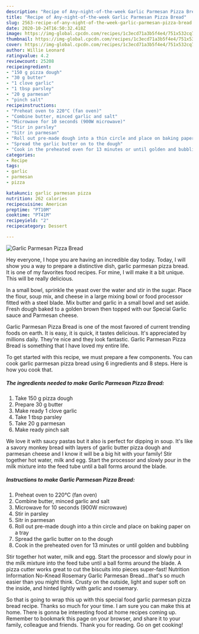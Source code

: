 ```yaml
---
description: "Recipe of Any-night-of-the-week Garlic Parmesan Pizza Bread"
title: "Recipe of Any-night-of-the-week Garlic Parmesan Pizza Bread"
slug: 2563-recipe-of-any-night-of-the-week-garlic-parmesan-pizza-bread
date: 2020-10-24T16:50:32.418Z
image: https://img-global.cpcdn.com/recipes/1c3ecd71a3b5f4e4/751x532cq70/garlic-parmesan-pizza-bread-recipe-main-photo.jpg
thumbnail: https://img-global.cpcdn.com/recipes/1c3ecd71a3b5f4e4/751x532cq70/garlic-parmesan-pizza-bread-recipe-main-photo.jpg
cover: https://img-global.cpcdn.com/recipes/1c3ecd71a3b5f4e4/751x532cq70/garlic-parmesan-pizza-bread-recipe-main-photo.jpg
author: Willie Leonard
ratingvalue: 4.2
reviewcount: 25208
recipeingredient:
- "150 g pizza dough"
- "30 g butter"
- "1 clove garlic"
- "1 tbsp parsley"
- "20 g parmesan"
- "pinch salt"
recipeinstructions:
- "Preheat oven to 220°C (fan oven)"
- "Combine butter, minced garlic and salt"
- "Microwave for 10 seconds (900W microwave)"
- "Stir in parsley"
- "Sitr in parmesan"
- "Roll out pre-made dough into a thin circle and place on baking paper on a tray"
- "Spread the garlic butter on to the dough"
- "Cook in the preheated oven for 13 minutes or until golden and bubbling"
categories:
- Recipe
tags:
- garlic
- parmesan
- pizza

katakunci: garlic parmesan pizza 
nutrition: 262 calories
recipecuisine: American
preptime: "PT10M"
cooktime: "PT41M"
recipeyield: "2"
recipecategory: Dessert

---
```



![Garlic Parmesan Pizza Bread](https://img-global.cpcdn.com/recipes/1c3ecd71a3b5f4e4/751x532cq70/garlic-parmesan-pizza-bread-recipe-main-photo.jpg)

Hey everyone, I hope you are having an incredible day today. Today, I will show you a way to prepare a distinctive dish, garlic parmesan pizza bread. It is one of my favorites food recipes. For mine, I will make it a bit unique. This will be really delicious.

In a small bowl, sprinkle the yeast over the water and stir in the sugar. Place the flour, soup mix, and cheese in a large mixing bowl or food processor fitted with a steel blade. Mix butter and garlic in a small bowl and set aside. Fresh dough baked to a golden brown then topped with our Special Garlic sauce and Parmesan cheese.

Garlic Parmesan Pizza Bread is one of the most favored of current trending foods on earth. It is easy, it is quick, it tastes delicious. It's appreciated by millions daily. They're nice and they look fantastic. Garlic Parmesan Pizza Bread is something that I have loved my entire life.


To get started with this recipe, we must prepare a few components. You can cook garlic parmesan pizza bread using 6 ingredients and 8 steps. Here is how you cook that.

<!--inarticleads1-->

##### The ingredients needed to make Garlic Parmesan Pizza Bread:

1. Take 150 g pizza dough
1. Prepare 30 g butter
1. Make ready 1 clove garlic
1. Take 1 tbsp parsley
1. Take 20 g parmesan
1. Make ready pinch salt


We love it with saucy pastas but it also is perfect for dipping in soup. It&#39;s like a savory monkey bread with layers of garlic butter pizza dough and parmesan cheese and I know it will be a big hit with your family! Stir together hot water, milk and egg. Start the processor and slowly pour in the milk mixture into the feed tube until a ball forms around the blade. 

<!--inarticleads2-->

##### Instructions to make Garlic Parmesan Pizza Bread:

1. Preheat oven to 220°C (fan oven)
1. Combine butter, minced garlic and salt
1. Microwave for 10 seconds (900W microwave)
1. Stir in parsley
1. Sitr in parmesan
1. Roll out pre-made dough into a thin circle and place on baking paper on a tray
1. Spread the garlic butter on to the dough
1. Cook in the preheated oven for 13 minutes or until golden and bubbling


Stir together hot water, milk and egg. Start the processor and slowly pour in the milk mixture into the feed tube until a ball forms around the blade. A pizza cutter works great to cut the biscuits into pieces super-fast! Nutrition Information No-Knead Rosemary Garlic Parmesan Bread…that&#39;s so much easier than you might think. Crusty on the outside, light and super soft on the inside, and hinted lightly with garlic and rosemary. 

So that is going to wrap this up with this special food garlic parmesan pizza bread recipe. Thanks so much for your time. I am sure you can make this at home. There is gonna be interesting food at home recipes coming up. Remember to bookmark this page on your browser, and share it to your family, colleague and friends. Thank you for reading. Go on get cooking!
